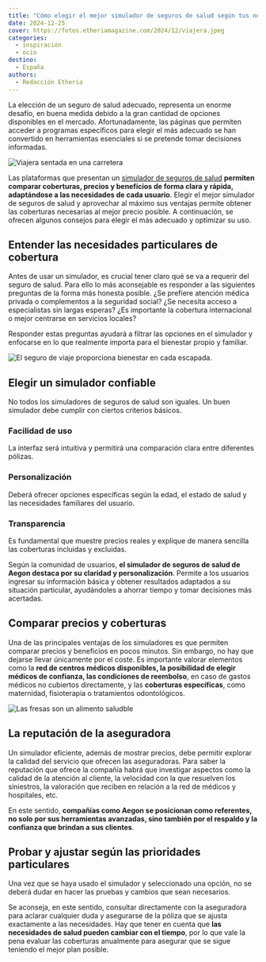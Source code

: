 ```yaml
---
title: "Cómo elegir el mejor simulador de seguros de salud según tus necesidades"
date: 2024-12-25
cover: https://fotos.etheriamagazine.com/2024/12/viajera.jpeg
categories: 
  - inspiración
  - ocio
destino: 
  - España
authors: 
  - Redacción Etheria
---
```


La elección de un seguro de salud adecuado, representa un enorme desafío, en buena 
medida debido a la gran cantidad de opciones disponibles en el mercado. Afortunadamente, 
las páginas que permiten acceder a programas específicos para elegir el más adecuado se 
han convertido en herramientas esenciales si se pretende tomar decisiones informadas. 

![Viajera sentada en una carretera](https://fotos.etheriamagazine.com/2024/12/viajera.jpeg "Viajar abre la mente y cultiva el espíritu.")

Las plataformas que presentan un [simulador de seguros de 
salud](https://www.aegon.es/seguros/salud/calcula-tu-precio) **permiten comparar 
coberturas, precios y beneficios de forma clara y rápida, adaptándose a las necesidades 
de cada usuario**. Elegir el mejor simulador de seguros de salud y aprovechar al máximo 
sus ventajas permite obtener las coberturas necesarias al mejor precio posible. A 
continuación, se ofrecen algunos consejos para elegir el más adecuado y optimizar su 
uso. 

## Entender las necesidades particulares de cobertura

Antes de usar un simulador, es crucial tener claro qué se va a requerir del seguro de 
salud. Para ello lo más aconsejable es responder a las siguientes preguntas de la forma 
más honesta posible. ¿Se prefiere atención médica privada o complementos a la seguridad 
social? ¿Se necesita acceso a especialistas sin largas esperas? ¿Es importante la 
cobertura internacional o mejor centrarse en servicios locales? 

Responder estas preguntas ayudará a filtrar las opciones en el simulador y enfocarse en 
lo que realmente importa para el bienestar propio y familiar. 

![El seguro de viaje proporciona bienestar en cada escapada.](https://fotos.etheriamagazine.com/2024/12/blood-pressure.jpeg "Un seguro de viaje proporciona tranquilidad en cada escapada.")

## Elegir un simulador confiable

No todos los simuladores de seguros de salud son iguales. Un buen simulador debe cumplir 
con ciertos criterios básicos. 

### Facilidad de uso

La interfaz será intuitiva y permitirá una comparación clara entre diferentes pólizas. 

### Personalización

Deberá ofrecer opciones específicas según la edad, el estado de salud y las necesidades 
familiares del usuario. 

### Transparencia

Es fundamental que muestre precios reales y explique de manera sencilla las coberturas 
incluidas y excluidas. 

Según la comunidad de usuarios, **el simulador de seguros de salud de Aegon destaca por 
su claridad y personalización**. Permite a los usuarios ingresar su información básica y 
obtener resultados adaptados a su situación particular, ayudándoles a ahorrar tiempo y 
tomar decisiones más acertadas. 

## Comparar precios y coberturas

Una de las principales ventajas de los simuladores es que permiten comparar precios y 
beneficios en pocos minutos. Sin embargo, no hay que dejarse llevar únicamente por el 
coste. Es importante valorar elementos como la **red de centros médicos disponibles, la 
posibilidad de elegir médicos de confianza, las condiciones de reembolso**, en caso de 
gastos médicos no cubiertos directamente, y las **coberturas específicas**, como 
maternidad, fisioterapia o tratamientos odontológicos. 

![Las fresas son un alimento saludble](https://fotos.etheriamagazine.com/2024/12/fresas-salud.jpeg "Una alimentación adecuada contribuye a una vida más saludable.")

## La reputación de la aseguradora

Un simulador eficiente, además de mostrar precios, debe permitir explorar la calidad del 
servicio que ofrecen las aseguradoras. Para saber la reputación que ofrece la compañía 
habrá que investigar aspectos como la calidad de la atención al cliente, la velocidad 
con la que resuelven los siniestros, la valoración que reciben en relación a la red de 
médicos y hospitales, etc. 

En este sentido, **compañías como Aegon se posicionan como referentes, no solo por sus 
herramientas avanzadas, sino también por el respaldo y la confianza que brindan a sus 
clientes**. 

## Probar y ajustar según las prioridades particulares

Una vez que se haya usado el simulador y seleccionado una opción, no se deberá dudar en 
hacer las pruebas y cambios que sean necesarios. 

Se aconseja, en este sentido, consultar directamente con la aseguradora para aclarar 
cualquier duda y asegurarse de la póliza que se ajusta exactamente a las necesidades. 
Hay que tener en cuenta que **las necesidades de salud pueden cambiar con el tiempo**, 
por lo que vale la pena evaluar las coberturas anualmente para asegurar que se sigue 
teniendo el mejor plan posible.
